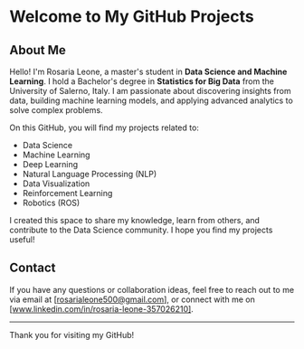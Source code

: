 # Welcome to My GitHub Projects

## About Me
Hello! I'm Rosaria Leone, a master's student in **Data Science and Machine Learning**. I hold a Bachelor's degree in **Statistics for Big Data** from the University of Salerno, Italy. I am passionate about discovering insights from data, building machine learning models, and applying advanced analytics to solve complex problems.

On this GitHub, you will find my projects related to:
- Data Science
- Machine Learning
- Deep Learning
- Natural Language Processing (NLP)
- Data Visualization
- Reinforcement Learning
- Robotics (ROS)

I created this space to share my knowledge, learn from others, and contribute to the Data Science community. I hope you find my projects useful!

## Contact
If you have any questions or collaboration ideas, feel free to reach out to me via email at [rosarialeone500@gmail.com], or connect with me on [www.linkedin.com/in/rosaria-leone-357026210].

---

Thank you for visiting my GitHub!
